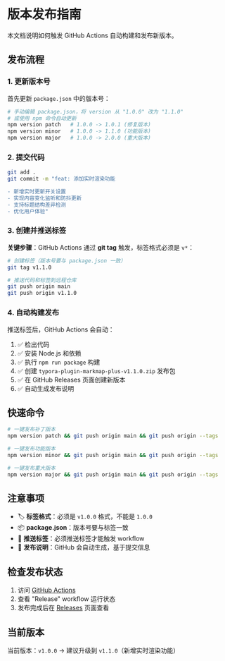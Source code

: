 # 版本发布指南

本文档说明如何触发 GitHub Actions 自动构建和发布新版本。

## 发布流程

### 1. 更新版本号

首先更新 `package.json` 中的版本号：

```bash
# 手动编辑 package.json，将 version 从 "1.0.0" 改为 "1.1.0"
# 或使用 npm 命令自动更新
npm version patch   # 1.0.0 -> 1.0.1 (修复版本)
npm version minor   # 1.0.0 -> 1.1.0 (功能版本)
npm version major   # 1.0.0 -> 2.0.0 (重大版本)
```

### 2. 提交代码

```bash
git add .
git commit -m "feat: 添加实时渲染功能

- 新增实时更新开关设置
- 实现内容变化监听和防抖更新
- 支持标题结构差异检测
- 优化用户体验"
```

### 3. 创建并推送标签

**关键步骤**：GitHub Actions 通过 **git tag** 触发，标签格式必须是 `v*`：

```bash
# 创建标签（版本号要与 package.json 一致）
git tag v1.1.0

# 推送代码和标签到远程仓库
git push origin main
git push origin v1.1.0
```

### 4. 自动构建发布

推送标签后，GitHub Actions 会自动：

1. ✅ 检出代码
2. ✅ 安装 Node.js 和依赖
3. ✅ 执行 `npm run package` 构建
4. ✅ 创建 `typora-plugin-markmap-plus-v1.1.0.zip` 发布包
5. ✅ 在 GitHub Releases 页面创建新版本
6. ✅ 自动生成发布说明

## 快速命令

```bash
# 一键发布补丁版本
npm version patch && git push origin main && git push origin --tags

# 一键发布功能版本  
npm version minor && git push origin main && git push origin --tags

# 一键发布重大版本
npm version major && git push origin main && git push origin --tags
```

## 注意事项

- 🏷️ **标签格式**：必须是 `v1.0.0` 格式，不能是 `1.0.0`
- 📦 **package.json**：版本号要与标签一致
- 🚀 **推送标签**：必须推送标签才能触发 workflow
- 📝 **发布说明**：GitHub 会自动生成，基于提交信息

## 检查发布状态

1. 访问 [GitHub Actions](https://github.com/util6/typora-plugin-markmap-plus/actions)
2. 查看 "Release" workflow 运行状态
3. 发布完成后在 [Releases](https://github.com/util6/typora-plugin-markmap-plus/releases) 页面查看

## 当前版本

当前版本：`v1.0.0` → 建议升级到 `v1.1.0`（新增实时渲染功能）
